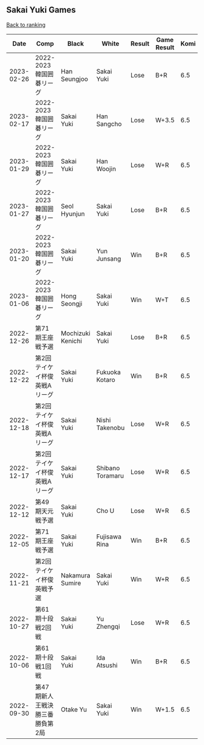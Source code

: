 ## Sakai Yuki Games

[Back to ranking](../../index.md)




| **Date** | **Comp** | **Black** | **White** | **Result** | **Game Result** | **Komi** | **Rating** | **Diff** | 
| --- | --- | --- | --- | --- | --- | --- | --- | --- |
| 2023-02-26 | 2022-2023韓国囲碁リーグ | Han Seungjoo | Sakai Yuki | Lose | B+R | 6.5 | 3172 | -3 | 
| 2023-02-17 | 2022-2023韓国囲碁リーグ | Sakai Yuki | Han Sangcho | Lose | W+3.5 | 6.5 | 3175 | -39 | 
| 2023-01-29 | 2022-2023韓国囲碁リーグ | Sakai Yuki | Han Woojin | Lose | W+R | 6.5 | 3214 | -25 | 
| 2023-01-27 | 2022-2023韓国囲碁リーグ | Seol Hyunjun | Sakai Yuki | Lose | B+R | 6.5 | 3239 | 17 | 
| 2023-01-20 | 2022-2023韓国囲碁リーグ | Sakai Yuki | Yun Junsang | Win | B+R | 6.5 | 3222 | -13 | 
| 2023-01-06 | 2022-2023韓国囲碁リーグ | Hong Seongji | Sakai Yuki | Win | W+T | 6.5 | 3235 | 24 | 
| 2022-12-26 | 第71期王座戦予選 | Mochizuki Kenichi | Sakai Yuki | Lose | B+R | 6.5 | 3211 | -2 | 
| 2022-12-22 | 第2回テイケイ杯俊英戦Aリーグ | Sakai Yuki | Fukuoka Kotaro | Win | B+R | 6.5 | 3213 | 30 | 
| 2022-12-18 | 第2回テイケイ杯俊英戦Aリーグ | Sakai Yuki | Nishi Takenobu | Lose | W+R | 6.5 | 3183 | -32 | 
| 2022-12-17 | 第2回テイケイ杯俊英戦Aリーグ | Sakai Yuki | Shibano Toramaru | Lose | W+R | 6.5 | 3215 | -17 | 
| 2022-12-12 | 第49期天元戦予選 | Sakai Yuki | Cho U | Lose | W+R | 6.5 | 3232 | 24 | 
| 2022-12-05 | 第71期王座戦予選 | Sakai Yuki | Fujisawa Rina | Win | B+R | 6.5 | 3208 | -21 | 
| 2022-11-21 | 第2回テイケイ杯俊英戦予選 | Nakamura Sumire | Sakai Yuki | Win | W+R | 6.5 | 3229 | -28 | 
| 2022-10-27 | 第61期十段戦2回戦 | Sakai Yuki | Yu Zhengqi | Lose | W+R | 6.5 | 3257 | 71 | 
| 2022-10-06 | 第61期十段戦1回戦 | Sakai Yuki | Ida Atsushi | Win | B+R | 6.5 | 3186 | 8 | 
| 2022-09-30 | 第47期新人王戦決勝三番勝負第2局  | Otake Yu | Sakai Yuki | Win | W+1.5 | 6.5 | 3178 | missing |




